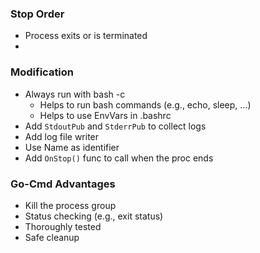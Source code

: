 ### Stop Order

- Process exits or is terminated
- 
### Modification

- Always run with bash -c
    - Helps to run bash commands (e.g., echo, sleep, ...)
    - Helps to use EnvVars in .bashrc
- Add `StdoutPub` and `StderrPub` to collect logs
- Add log file writer
- Use Name as identifier
- Add `OnStop()` func to call when the proc ends


### Go-Cmd Advantages

- Kill the process group
- Status checking (e.g., exit status)
- Thoroughly tested
- Safe cleanup
